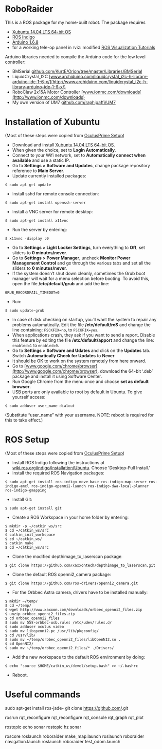 # RoboRaider
This is a ROS package for my home-built robot. The package requires
* [Xubuntu 14.04 LTS 64-bit OS](https://xubuntu.org/release/14-04/)
* [ROS Indigo](http://wiki.ros.org/indigo/Installation/Ubuntu)
* [Arduino 1.6.8](https://www.arduino.cc/en/main/software)
* for a working tele-op panel in rviz: modified [ROS Visualization Tutorials](http://wiki.ros.org/visualization_tutorials)

Arduino libraries needed to compile the Arduino code for the low level controller:
* BMSerial [github.com/KurtE/Orion/tree/master/Libraries/BMSerial](https://github.com/KurtE/Orion/tree/master/Libraries/BMSerial)
* LiquidCrystal_I2C [www.archiduino.com/liquidcrystal_i2c-h-library-arduino-ide-1-6-x/](http://www.archiduino.com/liquidcrystal_i2c-h-library-arduino-ide-1-6-x/)
* RoboClaw 2x15A Motor Controller [www.ionmc.com/downloads](http://www.ionmc.com/downloads)
* My own version of UM7 [github.com/raphipaffi/UM7](https://github.com/raphipaffi/UM7)

# Installation of Xubuntu
(Most of these steps were copied from [OculusPrime Setup](http://www.xaxxon.com/documentation/view/oculus-prime-xubuntu-setup))
* Download and install [Xubuntu 14.04 LTS 64-bit OS](https://xubuntu.org/release/14-04/).
* When given the choice, set to <b>Login Automatically</b>.
* Connect to your Wifi network, set to <b>Automatically connect when available</b> and use a static IP.
* Go to <b>Settings > Software and Updates</b>, change package repository reference to <b>Main Server</b>.
* Update currently installed packages: <br />
```
$ sudo apt get update
```
* Install sshd for remote console connection: <br />
```
$ sudo apt-get install openssh-server
```
* Install a VNC server for remote desktop: <br />
```
$ sudo apt-get install x11vnc
```
* Run the server by entering: <br />
```
$ x11vnc -display :0
```
* Go to <b>Settings > Light Locker Settings</b>, turn everything to <b>Off</b>, set sliders to <b>0 minutes/never</b>.
* Go to <b>Settings > Power Manager</b>, uncheck <b>Monitor Power Management Control</b> and go through the various tabs and set all the sliders to <b>0 minutes/never</b>.
* If the system doesn’t shut down cleanly, sometimes the Grub boot manager will wait for a menu selection before booting. To avoid this, open the file <b>/etc/default/grub</b> and add the line: <br />
```
GRUB_RECORDFAIL_TIMEOUT=0
```
* Run: <br />
```
$ sudo update-grub
```
* In case of disk checking on startup, you’ll want the system to repair any problems automatically. Edit the file <b>/etc/default/rcS</b> and change the line containing: `FSCKFIX=no`, to `FSCKFIX=yes`.
* When applications crash, they ask if you want to send a report. Disable this feature by editing the file <b>/etc/default/apport</b> and change the line: `enabled=1` to `enabled=0`.
* Go to <b>Settings > Software and Udates</b> and click on the <b>Updates</b> tab. Switch <b>Automatically Check for Updates</b> to <b>Never</b>
* It should be OK to work on the system remotely from here onward.
* Go to [www.google.com/chrome/browser](http://www.google.com/chrome/browser), download the 64-bit ‘.deb’ package and install it using Software Center.
* Run Google Chrome from the menu once and choose <b>set as default browser</b>.
* USB ports are only available to root by default in Ubuntu. To give yourself access:
```
$ sudo adduser user_name dialout
```
(Substitute “user_name” with your username. NOTE: reboot is required for this to take effect.)


# ROS Setup
(Most of these steps were copied from [OculusPrime Setup](http://www.xaxxon.com/documentation/view/oculus-prime-ros-installation))
* Install ROS Indigo following the instructions at [wiki.ros.org/indigo/Installation/Ubuntu](http://wiki.ros.org/indigo/Installation/Ubuntu). Choose 'Desktop-Full Install.'
* Install the required ROS Navigation packages: <br />
```
$ sudo apt-get install ros-indigo-move-base ros-indigo-map-server ros-indigo-amcl ros-indigo-openni2-launch ros-indigo-dwa-local-planner ros-indigo-gmapping
```
* Install Git: <br />
```
$ sudo apt-get install git
```
* Create a ROS Workspace in your home folder by entering: <br />
```
$ mkdir -p ~/catkin_ws/src
$ cd ~/catkin_ws/src
$ catkin_init_workspace
$ cd ~/catkin_ws/
$ catkin_make
$ cd ~/catkin_ws/src
```
* Clone the modified depthimage_to_laserscan package: <br />
```
$ git clone https://github.com/xaxxontech/depthimage_to_laserscan.git
```
* Clone the default ROS openni2_camera package: <br />
```
$ git clone https://github.com/ros-drivers/openni2_camera.git
```
* For the Orbbec Astra camera, drivers have to be installed manually: <br />
```
$ mkdir ~/temp/
$ cd ~/temp/
$ wget http://www.xaxxon.com/downloads/orbbec_openni2_files.zip
$ unzip orbbec_openni2_files.zip
$ cd orbbec_openni2_files
$ sudo mv 558-orbbec-usb.rules /etc/udev/rules.d/
$ sudo adduser oculus video
$ sudo mv libopenni2.pc /usr/lib/pkgconfig/
$ cd /usr/lib/
$ sudo mv ~/temp/orbbec_openni2_files/libOpenNI2.so .
$ cd OpenNI2/
$ sudo mv ~/temp/orbbec_openni2_files/* ./Drivers/
```
* Add the new workspace to the default ROS environment by doing: <br />
```
$ echo "source $HOME/catkin_ws/devel/setup.bash" >> ~/.bashrc
```
* Reboot.



# Useful commands
sudo apt-get install ros-jade-<package-name>
git clone https://github.com/<package-name>.git 

rosrun rqt_reconfigure rqt_reconfigure
rqt_console
rqt_graph
rqt_plot

rostopic echo sonar
rostopic hz sonar

roscore
roslaunch roboraider make_map.launch 
roslaunch roboraider navigation.launch
roslaunch roboraider test_odom.launch












